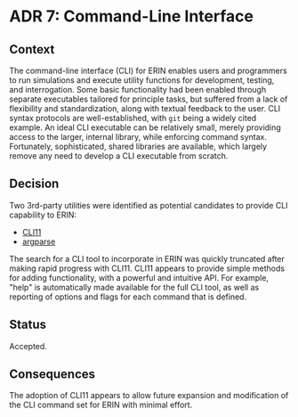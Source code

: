 # ADR 7: Command-Line Interface

## Context

The command-line interface (CLI) for ERIN enables users and programmers to run simulations and execute utility functions
for development, testing, and interrogation. Some basic functionality had been enabled through separate executables tailored for 
principle tasks, but suffered from a lack of flexibility and standardization, along with textual feedback to the user. 
CLI syntax protocols are well-established, with `git` being a widely cited example. An ideal CLI executable can be 
relatively small, merely providing access to the larger, internal library, while enforcing command syntax. Fortunately, 
sophisticated, shared libraries are available, which largely remove any need to develop a CLI executable from scratch. 

## Decision

Two 3rd-party utilities were identified as potential candidates to provide CLI capability to ERIN:
- [CLI11](https://github.com/CLIUtils/CLI11)
- [argparse](https://github.com/p-ranav/argparse)

The search for a CLI tool to incorporate in ERIN was quickly truncated after making rapid progress with CLI11. CLI11 appears 
to provide simple methods for adding functionality, with a powerful and intuitive API. For example, "help" is automatically 
made available for the full CLI tool, as well as reporting of options and flags for each command that is defined.

## Status

Accepted.

## Consequences

The adoption of CLI11 appears to allow future expansion and modification of the CLI command set for ERIN with minimal effort. 
